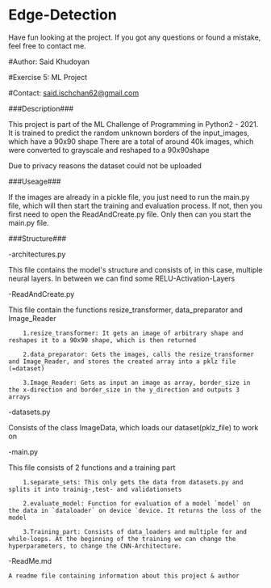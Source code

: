# Edge-Detection
Have fun looking at the project. If you got any questions or found a mistake, feel free to contact me.


#Author: Said Khudoyan

#Exercise 5: ML Project

#Contact: said.ischchan62@gmail.com

###Description###

This project is part of the ML Challenge of Programming in Python2 - 2021.
It is trained to predict the random unknown borders of the input_images, which have a 90x90 shape
There are a total of around 40k images, which were converted to grayscale and reshaped to a 90x90shape


Due to privacy reasons the dataset could not be uploaded

###Useage###

If the images are already in a pickle file, you just need to run the main.py file, which will then start the training and evaluation process.
If not, then you first need to open the ReadAndCreate.py file. Only then can you start the main.py file.

###Structure###

-architectures.py

This file contains the model's structure and consists of, in this case, multiple neural layers. In between we can find some RELU-Activation-Layers
	

-ReadAndCreate.py

	
This file contain the functions resize_transformer, data_preparator and Image_Reader

		1.resize_transformer: It gets an image of arbitrary shape and reshapes it to a 90x90 shape, which is then returned
		
		2.data_preparator: Gets the images, calls the resize_transformer and Image_Reader, and stores the created array into a pklz file (=dataset)
		
		3.Image_Reader: Gets as input an image as array, border_size in the x-direction and border_size in the y_direction and outputs 3 arrays
		

-datasets.py


Consists of the class ImageData, which loads our dataset(pklz_file) to work on

-main.py

This file consists of 2 functions and a training part

		1.separate_sets: This only gets the data from datasets.py and splits it into trainig-,test- and validationsets
		
		2.evaluate_model: Function for evaluation of a model `model` on the data in `dataloader` on device `device. It returns the loss of the model
		
		3.Training_part: Consists of data_loaders and multiple for and while-loops. At the beginning of the training we can change the hyperparameters, to change the CNN-Architecture.
		

-ReadMe.md

	A readme file containing information about this project & author
